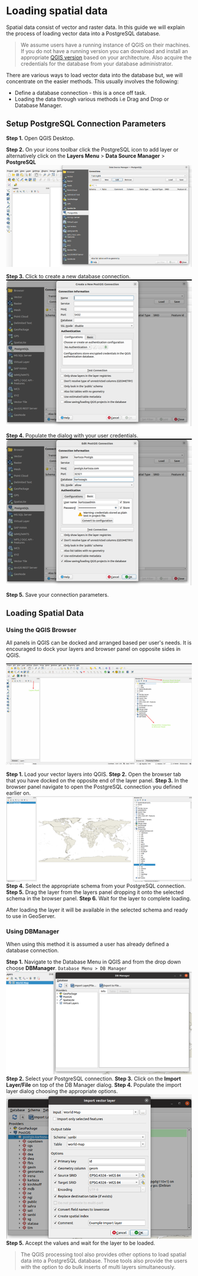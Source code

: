 # Loading spatial data

Spatial data consist of vector and raster data. In this guide we will explain the
process of loading vector data into a PostgreSQL database.

> We assume users have a running instance of QGIS on their machines. If you
do not have a running version you can download and install an appropriate [QGIS version](https://www.qgis.org/en/site/forusers/download.html) based on your architecture. Also acquire the credentials for the database from your database administrator.

There are various ways to load vector data into the database but, we will concentrate
on the easier methods. This usually involves the following:

* Define a database connection - this is a once off task.
* Loading the data through various methods i.e Drag and Drop or Database Manager.

## Setup PostgreSQL Connection Parameters

**Step 1.** Open QGIS Desktop.

**Step 2.** On your icons toolbar click the PostgreSQL icon to add layer or alternatively click on the **Layers Menu** > **Data Source Manager** > **PostgreSQL** ![postgresql_1.png](img/postgresql_1.png)

**Step 3.** Click to create a new database connection. ![edit-connection.png](img/edit-connection.png)

**Step 4.** Populate the dialog with your user credentials. ![postgresql-connection](img/postgresql-details.png)

**Step 5.** Save your connection parameters.

## Loading Spatial Data

### Using the QGIS Browser

All panels in QGIS can be docked and arranged based per user's needs. It is
encouraged to dock your layers and browser panel on opposite sides in QGIS.

![qgis-browser.png](img/browser.png)

**Step 1.** Load your vector layers into QGIS.
**Step 2.** Open the browser tab that you have docked on the opposite end of the layer panel.
**Step 3.** In the browser panel navigate to open the PostgreSQL connection you defined
earlier on.
![db-schema.png](img/db-con-schema.png)
**Step 4.** Select the appropriate schema from your PostgreSQL connection.
**Step 5.** Drag the layer from the layers panel dropping it onto the selected schema
in the browser panel.
**Step 6.** Wait for the layer to complete loading.

After loading the layer it will be available in the selected schema and ready to use in GeoServer.

### Using DBManager

When using this method it is assumed a user has already defined a database connection.

**Step 1.** Navigate to the Database Menu in QGIS and from the drop down choose
**DBManager**. `Database Menu > DB Manager`
![db-manager-panel.png](img/db-manager-1.png)
**Step 2.** Select your PostgreSQL connection.
**Step 3.** Click on the **Import Layer/File** on top of the DB Manager dialog.
**Step 4.** Populate the import layer dialog choosing the appropriate options.
![import-layer.png](img/import-layer-options.png)
**Step 5.** Accept the values and wait for the layer to be loaded.

> The QGIS processing tool also provides other options to load spatial
data into a PostgreSQL database. Those tools also provide the users with the option
to do bulk inserts of multi layers simultaneously.
